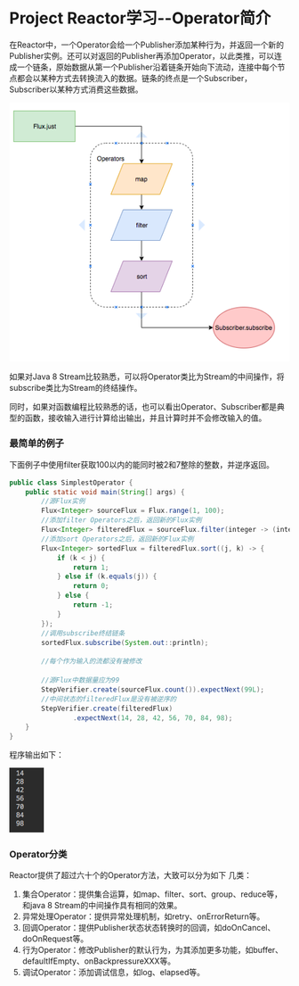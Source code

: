 # Project Reactor学习--Operator简介

在Reactor中，一个Operator会给一个Publisher添加某种行为，并返回一个新的Publisher实例。还可以对返回的Publisher再添加Operator，以此类推，可以连成一个链条，原始数据从第一个Publisher沿着链条开始向下流动，连接中每个节点都会以某种方式去转换流入的数据。链条的终点是一个Subscriber，Subscriber以某种方式消费这些数据。

![](/assets/ops.png)

如果对Java 8 Stream比较熟悉，可以将Operator类比为Stream的中间操作，将subscribe类比为Stream的终结操作。

同时，如果对函数编程比较熟悉的话，也可以看出Operator、Subscriber都是典型的函数，接收输入进行计算给出输出，并且计算时并不会修改输入的值。

### 

### 最简单的例子

下面例子中使用filter获取100以内的能同时被2和7整除的整数，并逆序返回。

```java
public class SimplestOperator {
    public static void main(String[] args) {
        //源Flux实例
        Flux<Integer> sourceFlux = Flux.range(1, 100);
        //添加filter Operators之后，返回新的Flux实例
        Flux<Integer> filteredFlux = sourceFlux.filter(integer -> (integer % 2 == 0 && integer % 7 == 0));
        //添加sort Operators之后，返回新的Flux实例
        Flux<Integer> sortedFlux = filteredFlux.sort((j, k) -> {
            if (k < j) {
                return 1;
            } else if (k.equals(j)) {
                return 0;
            } else {
                return -1;
            }
        });
        //调用subscribe终结链条
        sortedFlux.subscribe(System.out::println);

        //每个作为输入的流都没有被修改

        //源Flux中数据量应为99
        StepVerifier.create(sourceFlux.count()).expectNext(99L);
        //中间状态的filteredFlux是没有被逆序的
        StepVerifier.create(filteredFlux)
                .expectNext(14, 28, 42, 56, 70, 84, 98);
    }
}
```

程序输出如下：

![](/assets/SimplestOperator.png)

### Operator分类

Reactor提供了超过六十个的Operator方法，大致可以分为如下 几类：

1. 集合Operator：提供集合运算，如map、filter、sort、group、reduce等，和java 8 Stream的中间操作具有相同的效果。
2. 异常处理Operator：提供异常处理机制，如retry、onErrorReturn等。
3. 回调Operator：提供Publisher状态状态转换时的回调，如doOnCancel、doOnRequest等。
4. 行为Operator：修改Publisher的默认行为，为其添加更多功能，如buffer、defaultIfEmpty、onBackpressureXXX等。
5. 调试Operator：添加调试信息，如log、elapsed等。



